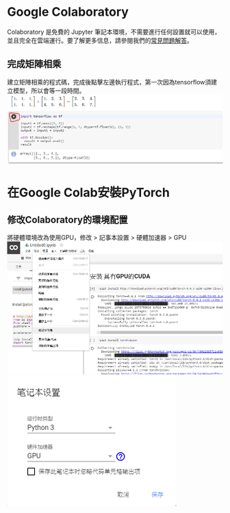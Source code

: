 # Google Colaboratory
Colaboratory 是免費的 Jupyter 筆記本環境，不需要進行任何設置就可以使用，並且完全在雲端運行。要了解更多信息，請參閱我們的[常見問題解答](https://colab.research.google.com/notebooks/basic_features_overview.ipynb)。

## 完成矩陣相乘
建立矩陣相乘的程式碼，完成後點擊左邊執行程式，第一次因為tensorflow須建立模型，所以會等一段時間。
![googlecola](/images/googlecola01.PNG)


# 在Google Colab安裝PyTorch
## 修改Colaboratory的環境配置
將硬體環境改為使用GPU，修改 > 記事本設置 > 硬體加速器 > GPU
![colab01](/images/colab01.png)
![colab02](/images/colab02.PNG)


